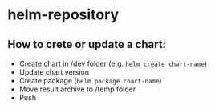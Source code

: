 # helm-repository

## How to crete or update a chart:

- Create chart in /dev folder  (e.g. `helm create chart-name`)
- Update chart version
- Create package (`helm package chart-name`)
- Move result archive to /temp folder
- Push
